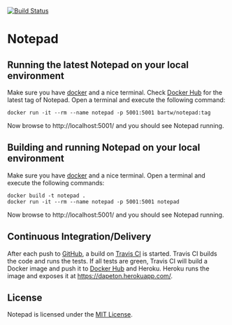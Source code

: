 [![Build Status](https://travis-ci.org/bartw/notepad.svg?branch=master)](https://travis-ci.org/bartw/notepad)

# Notepad

## Running the latest Notepad on your local environment

Make sure you have [docker](https://www.docker.com/) and a nice terminal.
Check [Docker Hub](https://hub.docker.com/r/bartw/notepad/tags/) for the latest tag of Notepad.
Open a terminal and execute the following command:

```shell
docker run -it --rm --name notepad -p 5001:5001 bartw/notepad:tag
```

Now browse to http://localhost:5001/ and you should see Notepad running.

## Building and running Notepad on your local environment

Make sure you have [docker](https://www.docker.com/) and a nice terminal.
Open a terminal and execute the following commands:

```shell
docker build -t notepad .
docker run -it --rm --name notepad -p 5001:5001 notepad
```

Now browse to http://localhost:5001/ and you should see Notepad running.

## Continuous Integration/Delivery

After each push to [GitHub](https://github.com/bartw/notepad), a build on [Travis CI](https://travis-ci.org/bartw/notepad) is started.
Travis CI builds the code and runs the tests. 
If all tests are green, Travis CI will build a Docker image and push it to [Docker Hub](https://hub.docker.com/r/bartw/notepad/) and Heroku.
Heroku runs the image and exposes it at https://dapeton.herokuapp.com/.

## License

Notepad is licensed under the [MIT License](LICENSE).